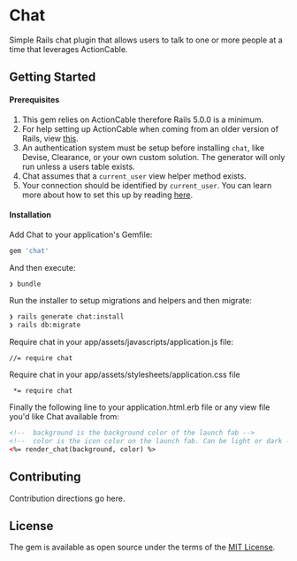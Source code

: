 # Chat
Simple Rails chat plugin that allows users to talk to one or more people at a
time that leverages ActionCable.

## Getting Started

#### Prerequisites
1. This gem relies on ActionCable therefore Rails 5.0.0 is a minimum.
1. For help setting up ActionCable when coming from an older version of Rails, view
[this](https://github.com/npezza93/chat/wiki/Setting-up-ActionCable).
1. An authentication system must be setup before installing `chat`, like
Devise, Clearance, or your own custom solution. The generator will only run
unless a users table exists.
1. Chat assumes that a `current_user` view helper
method exists.
1. Your connection should be identified by `current_user`. You can learn
more about how to set this up by reading
[here](http://edgeguides.rubyonrails.org/action_cable_overview.html#server-side-components-connections).

#### Installation
Add Chat to your application's Gemfile:

```ruby
gem 'chat'
```

And then execute:
```bash
❯ bundle
```

Run the installer to setup migrations and helpers and then migrate:
```bash
❯ rails generate chat:install
❯ rails db:migrate
```

Require chat in your app/assets/javascripts/application.js file:

```
//= require chat
```

Require chat in your app/assets/stylesheets/application.css file

```
 *= require chat
```

Finally the following line to your application.html.erb file or any view file
you'd like Chat available from:
```html
<!--  background is the background color of the launch fab -->
<!--  color is the icon color on the launch fab. Can be light or dark -->
<%= render_chat(background, color) %>
```

## Contributing
Contribution directions go here.

## License
The gem is available as open source under the terms of the
[MIT License](http://opensource.org/licenses/MIT).
